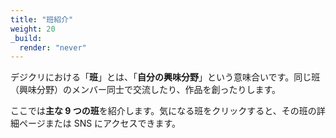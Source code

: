 ```yaml
---
title: "班紹介"
weight: 20
_build:
  render: "never"
---
```


デジクリにおける「**班**」とは、「**自分の興味分野**」という意味合いです。同じ班（興味分野）のメンバー同士で交流したり、作品を創ったりします。

ここでは**主な 9 つの班**を紹介します。気になる班をクリックすると、その班の詳細ページまたは SNS にアクセスできます。
